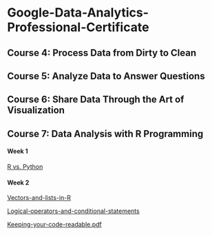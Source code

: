 # Google-Data-Analytics-Professional-Certificate

## Course 4: Process Data from Dirty to Clean

## Course 5: Analyze Data to Answer Questions

## Course 6: Share Data Through the Art of Visualization

## Course 7: Data Analysis with R Programming
#### Week 1
[R vs. Python](https://medium.com/analytics-and-data/r-vs-python-a-comprehensive-guide-for-data-professionals-321e8dead598)

#### Week 2

[Vectors-and-lists-in-R](https://github.com/m3redithw/Google-Data-Analytics-Professional-Certificate/files/8972730/Vectors-and-lists-in-R.pdf)

[Logical-operators-and-conditional-statements](https://github.com/m3redithw/Google-Data-Analytics-Professional-Certificate/files/8983850/Logical-operators-and-conditional-statements.pdf)

[Keeping-your-code-readable.pdf](https://github.com/m3redithw/Google-Data-Analytics-Professional-Certificate/files/8983851/Keeping-your-code-readable.pdf)
